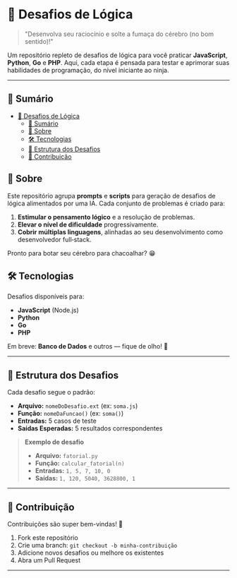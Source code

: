 # 🧠 Desafios de Lógica

> "Desenvolva seu raciocínio e solte a fumaça do cérebro (no bom sentido)!"

Um repositório repleto de desafios de lógica para você praticar **JavaScript**, **Python**, **Go** e **PHP**. Aqui, cada etapa é pensada para testar e aprimorar suas habilidades de programação, do nível iniciante ao ninja.

---

## 🚀 Sumário

- [🧠 Desafios de Lógica](#-desafios-de-lógica)
  - [🚀 Sumário](#-sumário)
  - [📖 Sobre](#-sobre)
  - [🛠️ Tecnologias](#️-tecnologias)
  - [📂 Estrutura dos Desafios](#-estrutura-dos-desafios)
  - [🤝 Contribuição](#-contribuição)

## 📖 Sobre

Este repositório agrupa **prompts** e **scripts** para geração de desafios de lógica alimentados por uma IA. Cada conjunto de problemas é criado para:

1. **Estimular o pensamento lógico** e a resolução de problemas.
2. **Elevar o nível de dificuldade** progressivamente.
3. **Cobrir múltiplas linguagens**, alinhadas ao seu desenvolvimento como desenvolvedor full‑stack.

Pronto para botar seu cérebro para chacoalhar? 😁

## 🛠️ Tecnologias

Desafios disponíveis para:

* **JavaScript** (Node.js)
* **Python**
* **Go**
* **PHP**

Em breve: **Banco de Dados** e outros — fique de olho! 👀

---

## 📂 Estrutura dos Desafios

Cada desafio segue o padrão:

* **Arquivo:** `nomeDoDesafio.ext` (ex: `soma.js`)
* **Função:** `nomeDaFuncao()` (ex: `soma()`)
* **Entradas:** 5 casos de teste
* **Saídas Esperadas:** 5 resultados correspondentes

> **Exemplo de desafio**
>
> * **Arquivo:** `fatorial.py`
> * **Função:** `calcular_fatorial(n)`
> * **Entradas:** `1, 5, 7, 10, 0`
> * **Saídas:** `1, 120, 5040, 3628800, 1`

---

## 🤝 Contribuição

Contribuições são super bem-vindas! 🎉

1. Fork este repositório
2. Crie uma branch: `git checkout -b minha-contribuição`
3. Adicione novos desafios ou melhore os existentes
4. Abra um Pull Request

---